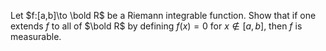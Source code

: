 Let $f:[a,b]\to \bold R$ be a Riemann integrable function. Show that if one extends $f$ to all of $\bold R$ by defining $f(x)=0$ for $x\notin [a, b]$, then $f$ is measurable.